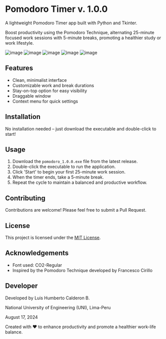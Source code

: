 # Pomodoro Timer v. 1.0.0
A lightweight Pomodoro Timer app built with Python and Tkinter.<p>
Boost productivity using the Pomodoro Technique, alternating 25-minute focused work sessions with 5-minute breaks, promoting a healthier study or work lifestyle.

![image](https://github.com/user-attachments/assets/dea97f79-5a37-4524-beb0-e57728176703)
![image](https://github.com/user-attachments/assets/b389e598-6db2-428f-9216-02f38f5c50a9)
![image](https://github.com/user-attachments/assets/8f2888f2-5563-4088-a796-fb37b8cb23a1)
![image](https://github.com/user-attachments/assets/d957b89f-82f9-4257-bd48-24db4436f45d)
![image](https://github.com/user-attachments/assets/0774c809-f43b-4006-8ff8-ae2e9913ff6d)

## Features

- Clean, minimalist interface
- Customizable work and break durations
- Stay-on-top option for easy visibility
- Draggable window
- Context menu for quick settings

## Installation

No installation needed – just download the executable and double-click to start!

## Usage

1. Download the `pomodoro_1.0.0.exe` file from the latest release.
2. Double-click the executable to run the application.
3. Click 'Start' to begin your first 25-minute work session.
4. When the timer ends, take a 5-minute break.
5. Repeat the cycle to maintain a balanced and productive workflow.

## Contributing

Contributions are welcome! Please feel free to submit a Pull Request.

## License

This project is licensed under the [MIT License](LICENSE).

## Acknowledgements

- Font used: CO2-Regular
- Inspired by the Pomodoro Technique developed by Francesco Cirillo

## Developer

Developed by Luis Humberto Calderon B.<p>
National University of Engineering (UNI), Lima-Peru <p>
August 17, 2024


Created with ❤️ to enhance productivity and promote a healthier work-life balance.
